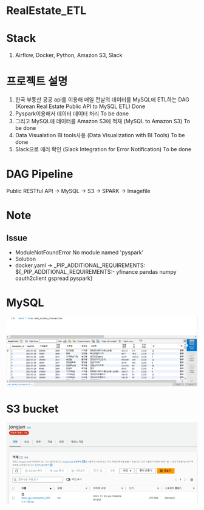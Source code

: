 # RealEstate_ETL

# Stack
1. Airflow, Docker, Python, Amazon S3, Slack

# 프로젝트 설명
1. 한국 부동산 공공 api를 이용해 매일 전날의 데이터를 MySQL에 ETL하는 DAG (Korean Real Estate Public API to MySQL ETL) Done
2. Pyspark이용해서 데이터 데이터 처리  To be done
3. 그리고 MySQL에 데이터를 Amazon S3에 적재 (MySQL to Amazon S3)  To be done
4. Data Visualation BI tools사용 (Data Visualization with BI Tools) To be done
5. Slack으로 에러 확인 (Slack Integration for Error Notification) To be done


# DAG Pipeline
Public RESTful API -> MySQL -> S3 -> SPARK -> Imagefile


# Note
## Issue
* ModuleNotFoundError No module named 'pyspark'
* Solution
* docker.yaml -> _PIP_ADDITIONAL_REQUIREMENTS: ${_PIP_ADDITIONAL_REQUIREMENTS:- yfinance pandas numpy oauth2client gspread pyspark}

# MySQL 
![image](https://github.com/jongjunkim/RealEstate_ETL/blob/main/image/mysql%20image.PNG)

# S3 bucket
![image](https://github.com/jongjunkim/RealEstate_ETL/blob/main/image/s3done.PNG)
